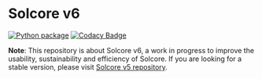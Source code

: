 # Solcore v6

[![Python package](https://github.com/qpv-research-group/solcore6/workflows/Python%20package/badge.svg)](https://github.com/qpv-research-group/solcore6/actions?query=workflow%3A%22Python+package%22)
[![Codacy Badge](https://api.codacy.com/project/badge/Grade/7dd5c628f68e4c4fbd16e8a5f27a5fcf)](https://app.codacy.com/gh/qpv-research-group/solcore6?utm_source=github.com&utm_medium=referral&utm_content=qpv-research-group/solcore6&utm_campaign=Badge_Grade)

**Note**: This repository is about Solcore v6, a work in progress to improve the
 usability, sustainability and efficiency of Solcore. If you are looking for
  a stable version, please visit [Solcore v5 repository](https://github.com/qpv-research-group/solcore5). 
  
